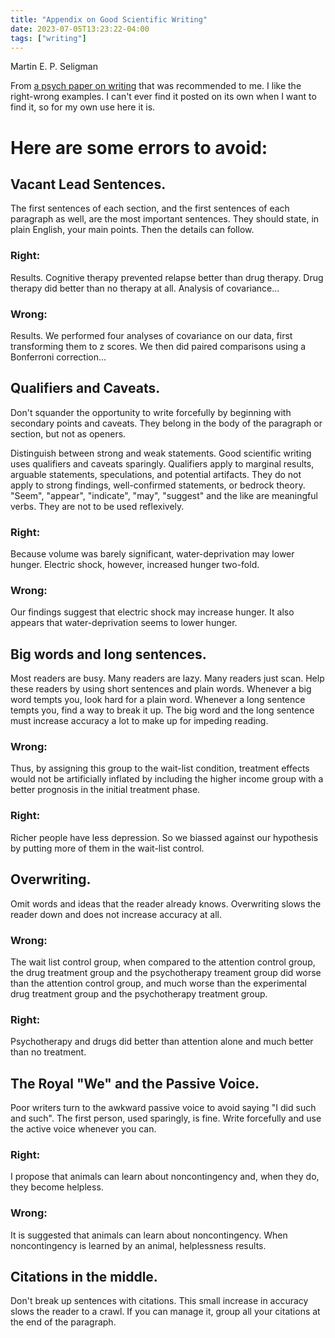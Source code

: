 ```yaml
---
title: "Appendix on Good Scientific Writing"
date: 2023-07-05T13:23:22-04:00
tags: ["writing"]
---
```


Martin E. P. Seligman

From [a psych paper on writing](https://www.sas.upenn.edu/~baron/from_cattell/labrep.html) that was recommended to me. I like the right-wrong examples. I can't ever find it posted on its own when I want to find it, so for my own use here it is. 

# Here are some errors to avoid:

## Vacant Lead Sentences. 

The first sentences of each section, and the first sentences of each paragraph as well, are the most important sentences. They should state, in plain English, your main points. Then the details can follow.

### Right:

Results. Cognitive therapy prevented relapse better than drug therapy. Drug therapy did better than no therapy at all. Analysis of covariance...

### Wrong:

Results. We performed four analyses of covariance on our data, first transforming them to z scores. We then did paired comparisons using a Bonferroni correction...

## Qualifiers and Caveats. 

Don't squander the opportunity to write forcefully by beginning with secondary points and caveats. They belong in the body of the paragraph or section, but not as openers.

Distinguish between strong and weak statements. Good scientific writing uses qualifiers and caveats sparingly. Qualifiers apply to marginal results, arguable statements, speculations, and potential artifacts. They do not apply to strong findings, well-confirmed statements, or bedrock theory. "Seem", "appear", "indicate", "may", "suggest" and the like are meaningful verbs. They are not to be used reflexively.

### Right:

Because volume was barely significant, water-deprivation may lower hunger. Electric shock, however, increased hunger two-fold.

### Wrong:

Our findings suggest that electric shock may increase hunger. It also appears that water-deprivation seems to lower hunger.

## Big words and long sentences. 

Most readers are busy. Many readers are lazy. Many readers just scan. Help these readers by using short sentences and plain words. Whenever a big word tempts you, look hard for a plain word. Whenever a long sentence tempts you, find a way to break it up. The big word and the long sentence must increase accuracy a lot to make up for impeding reading.

### Wrong:

Thus, by assigning this group to the wait-list condition, treatment effects would not be artificially inflated by including the higher income group with a better prognosis in the initial treatment phase.

### Right:

Richer people have less depression. So we biassed against our hypothesis by putting more of them in the wait-list control.

## Overwriting. 

Omit words and ideas that the reader already knows. Overwriting slows the reader down and does not increase accuracy at all.

### Wrong:

The wait list control group, when compared to the attention control group, the drug treatment group and the psychotherapy treament group did worse than the attention control group, and much worse than the experimental drug treatment group and the psychotherapy treatment group.

### Right:

Psychotherapy and drugs did better than attention alone and much better than no treatment.

## The Royal "We" and the Passive Voice. 

Poor writers turn to the awkward passive voice to avoid saying "I did such and such". The first person, used sparingly, is fine. Write forcefully and use the active voice whenever you can.

### Right:

I propose that animals can learn about noncontingency and, when they do, they become helpless.

### Wrong:

It is suggested that animals can learn about noncontingency. When noncontingency is learned by an animal, helplessness results.

## Citations in the middle. 

Don't break up sentences with citations. This small increase in accuracy slows the reader to a crawl. If you can manage it, group all your citations at the end of the paragraph.

